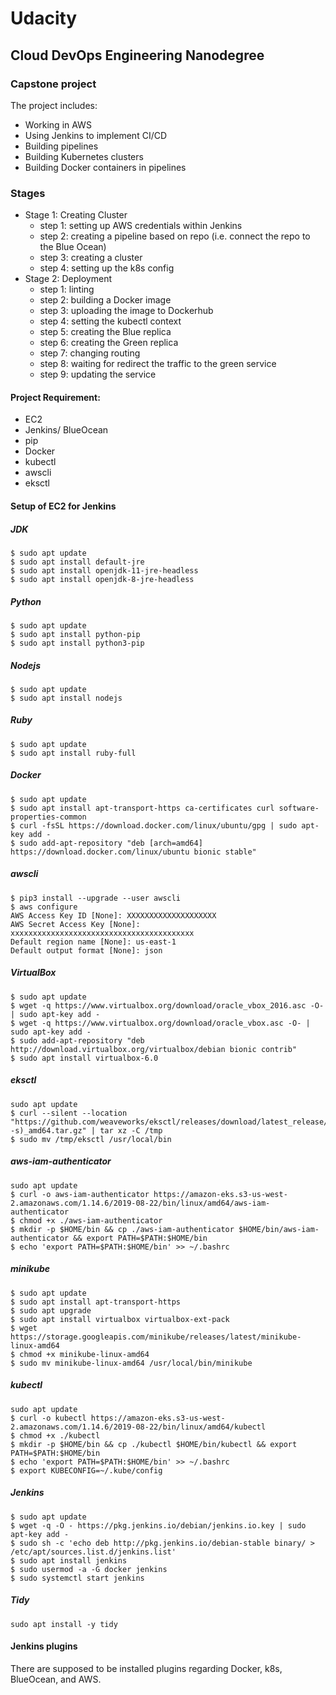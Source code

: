 # Udacity 
## Cloud DevOps Engineering Nanodegree
### Capstone project


The project includes:

* Working in AWS
* Using Jenkins to implement CI/CD
* Building pipelines
* Building Kubernetes clusters
* Building Docker containers in pipelines

### Stages
* Stage 1: Creating Cluster
    * step 1: setting up AWS credentials within Jenkins
    * step 2: creating a pipeline based on repo (i.e. connect the repo to the Blue Ocean)
    * step 3: creating a cluster
    * step 4: setting up the k8s config 
* Stage 2: Deployment
    * step 1: linting
    * step 2: building a Docker image
    * step 3: uploading the image to Dockerhub
    * step 4: setting the kubectl context
    * step 5: creating the Blue replica
    * step 6: creating the Green replica
    * step 7: changing routing
    * step 8: waiting for redirect the traffic to the green service
    * step 9: updating the service

#### Project Requirement:

* EC2
* Jenkins/ BlueOcean
* pip
* Docker
* kubectl
* awscli
* eksctl

#### Setup of EC2 for Jenkins

##### JDK
```
$ sudo apt update
$ sudo apt install default-jre            
$ sudo apt install openjdk-11-jre-headless
$ sudo apt install openjdk-8-jre-headless
```

##### Python
```
$ sudo apt update
$ sudo apt install python-pip
$ sudo apt install python3-pip
```

##### Nodejs
```
$ sudo apt update
$ sudo apt install nodejs
```

##### Ruby
```
$ sudo apt update
$ sudo apt install ruby-full
```

##### Docker
```
$ sudo apt update
$ sudo apt install apt-transport-https ca-certificates curl software-properties-common
$ curl -fsSL https://download.docker.com/linux/ubuntu/gpg | sudo apt-key add -
$ sudo add-apt-repository "deb [arch=amd64] https://download.docker.com/linux/ubuntu bionic stable"
```

##### awscli
```
$ pip3 install --upgrade --user awscli
$ aws configure
AWS Access Key ID [None]: XXXXXXXXXXXXXXXXXXXX
AWS Secret Access Key [None]: xxxxxxxxxxxxxxxxxxxxxxxxxxxxxxxxxxxxxxxxx
Default region name [None]: us-east-1
Default output format [None]: json
```

##### VirtualBox
```
$ sudo apt update
$ wget -q https://www.virtualbox.org/download/oracle_vbox_2016.asc -O- | sudo apt-key add -
$ wget -q https://www.virtualbox.org/download/oracle_vbox.asc -O- | sudo apt-key add -
$ sudo add-apt-repository "deb http://download.virtualbox.org/virtualbox/debian bionic contrib"
$ sudo apt install virtualbox-6.0
```

##### eksctl
```
sudo apt update
$ curl --silent --location "https://github.com/weaveworks/eksctl/releases/download/latest_release/eksctl_$(uname -s)_amd64.tar.gz" | tar xz -C /tmp
$ sudo mv /tmp/eksctl /usr/local/bin
```

##### aws-iam-authenticator
```
sudo apt update
$ curl -o aws-iam-authenticator https://amazon-eks.s3-us-west-2.amazonaws.com/1.14.6/2019-08-22/bin/linux/amd64/aws-iam-authenticator
$ chmod +x ./aws-iam-authenticator
$ mkdir -p $HOME/bin && cp ./aws-iam-authenticator $HOME/bin/aws-iam-authenticator && export PATH=$PATH:$HOME/bin
$ echo 'export PATH=$PATH:$HOME/bin' >> ~/.bashrc
```

##### minikube
```
$ sudo apt update
$ sudo apt install apt-transport-https
$ sudo apt upgrade
$ sudo apt install virtualbox virtualbox-ext-pack
$ wget https://storage.googleapis.com/minikube/releases/latest/minikube-linux-amd64
$ chmod +x minikube-linux-amd64
$ sudo mv minikube-linux-amd64 /usr/local/bin/minikube
```

##### kubectl
```
sudo apt update
$ curl -o kubectl https://amazon-eks.s3-us-west-2.amazonaws.com/1.14.6/2019-08-22/bin/linux/amd64/kubectl
$ chmod +x ./kubectl
$ mkdir -p $HOME/bin && cp ./kubectl $HOME/bin/kubectl && export PATH=$PATH:$HOME/bin
$ echo 'export PATH=$PATH:$HOME/bin' >> ~/.bashrc
$ export KUBECONFIG=~/.kube/config
```

##### Jenkins
```
$ sudo apt update
$ wget -q -O - https://pkg.jenkins.io/debian/jenkins.io.key | sudo apt-key add -
$ sudo sh -c 'echo deb http://pkg.jenkins.io/debian-stable binary/ > /etc/apt/sources.list.d/jenkins.list'
$ sudo apt install jenkins
$ sudo usermod -a -G docker jenkins
$ sudo systemctl start jenkins
```

##### Tidy
```
sudo apt install -y tidy
```

#### Jenkins plugins
There are supposed to be installed plugins regarding Docker, k8s, BlueOcean, and AWS.




